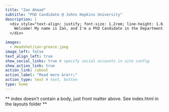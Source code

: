 ```yaml
---
title: "Zan Ahmad"
subtitle: "PhD Candidate @ Johns Hopkins University"
description: |
  <div style="text-align: justify; font-size: 1.2rem; line-height: 1.6;">
    Welcome! My name is Zan, and I'm a PhD Candidate in the Department of Applied Mathematics and Statistics at Johns Hopkins University and an American Heart Association Predoctoral Fellow. My research interests lie somewhere in the intersection of  AI/ML, high dimensional statistics, computational modeling, and medicine/physiology. You can find more details about my work on this site.
  </div>

images:
  - Headshot/zan-greece.jpeg
image_left: false
text_align_left: true
show_social_links: true # specify social accounts in site config
show_action_link: true
action_link: /about
action_label: "Read more &rarr;"
action_type: text # text, button
type: home
---
```


** index doesn't contain a body, just front matter above.
See index.html in the layouts folder **
